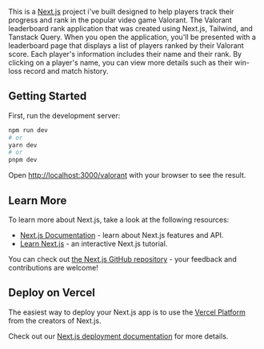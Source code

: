 This is a [Next.js](https://nextjs.org/) project i've built designed to help players track their progress and rank in the popular video game Valorant. The Valorant leaderboard rank application that was created using Next.js, Tailwind, and Tanstack Query. When you open the application, you'll be presented with a leaderboard page that displays a list of players ranked by their Valorant score. Each player's information includes their name and their rank. By clicking on a player's name, you can view more details such as their win-loss record and match history.

## Getting Started

First, run the development server:

```bash
npm run dev
# or
yarn dev
# or
pnpm dev
```

Open [http://localhost:3000/valorant](http://localhost:3000/valorant) with your browser to see the result.


## Learn More

To learn more about Next.js, take a look at the following resources:

- [Next.js Documentation](https://nextjs.org/docs) - learn about Next.js features and API.
- [Learn Next.js](https://nextjs.org/learn) - an interactive Next.js tutorial.

You can check out [the Next.js GitHub repository](https://github.com/vercel/next.js/) - your feedback and contributions are welcome!

## Deploy on Vercel

The easiest way to deploy your Next.js app is to use the [Vercel Platform](https://vercel.com/new?utm_medium=default-template&filter=next.js&utm_source=create-next-app&utm_campaign=create-next-app-readme) from the creators of Next.js.

Check out our [Next.js deployment documentation](https://nextjs.org/docs/deployment) for more details.
